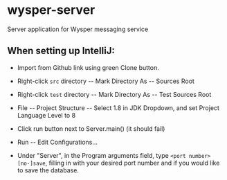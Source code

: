 # wysper-server
Server application for Wysper messaging service

## When setting up IntelliJ:

* Import from Github link using green Clone button.

* Right-click `src` directory -- Mark Directory As -- Sources Root

* Right-click `test` directory -- Mark Directory As -- Test Sources Root

* File -- Project Structure -- Select 1.8 in JDK Dropdown, and set Project Language Level to 8

* Click run button next to Server.main() (it should fail)

* Run -- Edit Configurations...

* Under "Server", in the Program arguments field, type `<port number> [no-]save`, filling in with your desired port number and if you would like to save the database.



